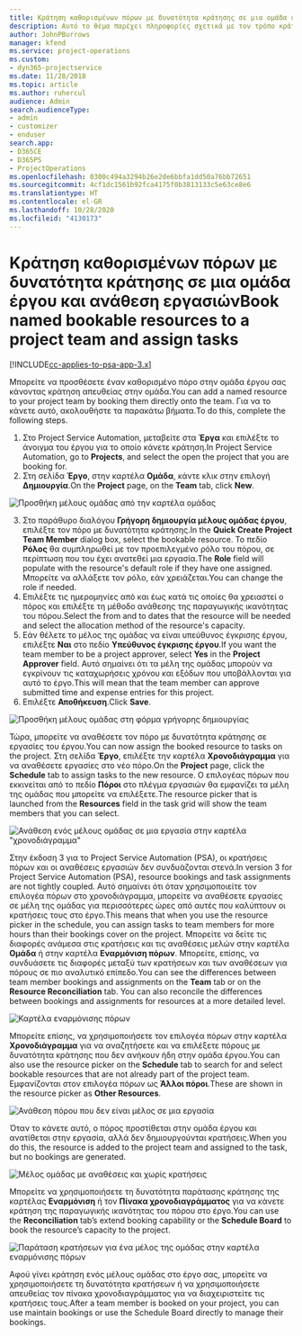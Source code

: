 ```yaml
---
title: Κράτηση καθορισμένων πόρων με δυνατότητα κράτησης σε μια ομάδα έργου και ανάθεση εργασιών
description: Αυτό το θέμα παρέχει πληροφορίες σχετικά με τον τρόπο κράτησης καθορισμένων πόρων σε ομάδες εργασίας και την ανάθεσή τους σε εργασίες.
author: JohnPBurrows
manager: kfend
ms.service: project-operations
ms.custom:
- dyn365-projectservice
ms.date: 11/28/2018
ms.topic: article
ms.author: ruhercul
audience: Admin
search.audienceType:
- admin
- customizer
- enduser
search.app:
- D365CE
- D365PS
- ProjectOperations
ms.openlocfilehash: 0300c494a3294b26e2de6bbfa1dd50a76bb72651
ms.sourcegitcommit: 4cf1dc1561b92fca4175f0b3813133c5e63ce8e6
ms.translationtype: HT
ms.contentlocale: el-GR
ms.lasthandoff: 10/28/2020
ms.locfileid: "4130173"
---
```

# <a name="book-named-bookable-resources-to-a-project-team-and-assign-tasks"></a><span data-ttu-id="b3483-103">Κράτηση καθορισμένων πόρων με δυνατότητα κράτησης σε μια ομάδα έργου και ανάθεση εργασιών</span><span class="sxs-lookup"><span data-stu-id="b3483-103">Book named bookable resources to a project team and assign tasks</span></span> 

[!INCLUDE[cc-applies-to-psa-app-3.x](../includes/cc-applies-to-psa-app-3x.md)]

<span data-ttu-id="b3483-104">Μπορείτε να προσθέσετε έναν καθορισμένο πόρο στην ομάδα έργου σας κάνοντας κράτηση απευθείας στην ομάδα.</span><span class="sxs-lookup"><span data-stu-id="b3483-104">You can  add a named resource to your project team by booking them directly onto the team.</span></span> <span data-ttu-id="b3483-105">Για να το κάνετε αυτό, ακολουθήστε τα παρακάτω βήματα.</span><span class="sxs-lookup"><span data-stu-id="b3483-105">To do this, complete the following steps.</span></span>

1. <span data-ttu-id="b3483-106">Στο Project Service Automation, μεταβείτε στα **Έργα** και επιλέξτε το άνοιγμα του έργου για το οποίο κάνετε κράτηση.</span><span class="sxs-lookup"><span data-stu-id="b3483-106">In  Project Service Automation, go to **Projects**, and select the open the project that you are booking for.</span></span>
2. <span data-ttu-id="b3483-107">Στη σελίδα **Έργο**, στην καρτέλα **Ομάδα**, κάντε κλικ στην επιλογή **Δημιουργία**.</span><span class="sxs-lookup"><span data-stu-id="b3483-107">On the **Project** page, on the **Team** tab, click **New**.</span></span> 

![Προσθήκη μέλους ομάδας από την καρτέλα ομάδας](media/RM-how-to-1.png)

3. <span data-ttu-id="b3483-109">Στο παράθυρο διαλόγου **Γρήγορη δημιουργία μέλους ομάδας έργου**, επιλέξτε τον πόρο με δυνατότητα κράτησης.</span><span class="sxs-lookup"><span data-stu-id="b3483-109">In the **Quick Create Project Team Member** dialog box, select the bookable resource.</span></span> <span data-ttu-id="b3483-110">Το πεδίο **Ρόλος** θα συμπληρωθεί με τον προεπιλεγμένο ρόλο του πόρου, σε περίπτωση που του έχει ανατεθεί μια εργασία.</span><span class="sxs-lookup"><span data-stu-id="b3483-110">The **Role** field will populate with the resource's default role if they have one assigned.</span></span> <span data-ttu-id="b3483-111">Μπορείτε να αλλάξετε τον ρόλο, εάν χρειάζεται.</span><span class="sxs-lookup"><span data-stu-id="b3483-111">You can change the role if needed.</span></span> 
4. <span data-ttu-id="b3483-112">Επιλέξτε τις ημερομηνίες από και έως κατά τις οποίες θα χρειαστεί ο πόρος και επιλέξτε τη μέθοδο ανάθεσης της παραγωγικής ικανότητας του πόρου.</span><span class="sxs-lookup"><span data-stu-id="b3483-112">Select the from and to dates that the resource will be needed and select the allocation method of the resource's capacity.</span></span> 
5. <span data-ttu-id="b3483-113">Εάν θέλετε το μέλος της ομάδας να είναι υπεύθυνος έγκρισης έργου, επιλέξτε **Ναι** στο πεδίο **Υπεύθυνος έγκρισης έργου**.</span><span class="sxs-lookup"><span data-stu-id="b3483-113">If you want the team member to be a project approver, select **Yes** in the **Project Approver** field.</span></span> <span data-ttu-id="b3483-114">Αυτό σημαίνει ότι τα μέλη της ομάδας μπορούν να εγκρίνουν τις καταχωρήσεις χρόνου και εξόδων που υποβάλλονται για αυτό το έργο.</span><span class="sxs-lookup"><span data-stu-id="b3483-114">This will mean that the team member can approve submitted time and expense entries for this project.</span></span> 
6. <span data-ttu-id="b3483-115">Επιλέξτε **Αποθήκευση**.</span><span class="sxs-lookup"><span data-stu-id="b3483-115">Click **Save**.</span></span>

![Προσθήκη μέλους ομάδας στη φόρμα γρήγορης δημιουργίας](media/RM-how-to-2.png)


<span data-ttu-id="b3483-117">Τώρα, μπορείτε να αναθέσετε τον πόρο με δυνατότητα κράτησης σε εργασίες του έργου.</span><span class="sxs-lookup"><span data-stu-id="b3483-117">You can now assign the booked resource to tasks on the project.</span></span> <span data-ttu-id="b3483-118">Στη σελίδα **Έργο**, επιλέξτε την καρτέλα **Χρονοδιάγραμμα** για να αναθέσετε εργασίες στο νέο πόρο.</span><span class="sxs-lookup"><span data-stu-id="b3483-118">On the **Project** page, click the **Schedule** tab to assign tasks to the new resource.</span></span> <span data-ttu-id="b3483-119">Ο επιλογέας πόρων που εκκινείται από το πεδίο **Πόροι** στο πλέγμα εργασιών θα εμφανίζει τα μέλη της ομάδας που μπορείτε να επιλέξετε.</span><span class="sxs-lookup"><span data-stu-id="b3483-119">The resource picker that is launched from the **Resources** field in the task grid will show the team members that you can select.</span></span>

![Ανάθεση ενός μέλους ομάδας σε μια εργασία στην καρτέλα "χρονοδιάγραμμα"](media/RM-how-to-3.png)

<span data-ttu-id="b3483-121">Στην έκδοση 3 για το Project Service Automation (PSA), οι κρατήσεις πόρων και οι αναθέσεις εργασιών δεν συνδυάζονται στενά.</span><span class="sxs-lookup"><span data-stu-id="b3483-121">In version 3 for Project Service Automation (PSA), resource bookings and task assignments are not tightly coupled.</span></span> <span data-ttu-id="b3483-122">Αυτό σημαίνει ότι όταν χρησιμοποιείτε τον επιλογέα πόρων στο χρονοδιάγραμμα, μπορείτε να αναθέσετε εργασίες σε μέλη της ομάδας για περισσότερες ώρες από αυτές που καλύπτουν οι κρατήσεις τους στο έργο.</span><span class="sxs-lookup"><span data-stu-id="b3483-122">This means that when you use the resource picker in the schedule, you can assign tasks to team members for more hours than their bookings cover on the project.</span></span>
<span data-ttu-id="b3483-123">Μπορείτε να δείτε τις διαφορές ανάμεσα στις κρατήσεις και τις αναθέσεις μελών στην καρτέλα **Ομάδα** ή στην καρτέλα **Εναρμόνιση πόρων**. Μπορείτε, επίσης, να συνδυάσετε τις διαφορές μεταξύ των κρατήσεων και των αναθέσεων για πόρους σε πιο αναλυτικό επίπεδο.</span><span class="sxs-lookup"><span data-stu-id="b3483-123">You can see the differences between team member bookings and assignments on the **Team** tab or on the **Resource Reconciliation** tab. You can also reconcile the differences between bookings and assignments for resources at a more detailed level.</span></span>

![Καρτέλα εναρμόνισης πόρων](media/RM-how-to-4.png)

<span data-ttu-id="b3483-125">Μπορείτε επίσης, να χρησιμοποιήσετε τον επιλογέα πόρων στην καρτέλα **Χρονοδιάγραμμα** για να αναζητήσετε και να επιλέξετε πόρους με δυνατότητα κράτησης που δεν ανήκουν ήδη στην ομάδα έργου.</span><span class="sxs-lookup"><span data-stu-id="b3483-125">You can also use the resource picker on the **Schedule** tab to search for and select bookable resources that are not already part of the project team.</span></span> <span data-ttu-id="b3483-126">Εμφανίζονται στον επιλογέα πόρων ως **Άλλοι πόροι**.</span><span class="sxs-lookup"><span data-stu-id="b3483-126">These are shown in the resource picker as **Other Resources**.</span></span>

![Ανάθεση πόρου που δεν είναι μέλος σε μια εργασία](media/RM-how-to-5.png)

<span data-ttu-id="b3483-128">Όταν το κάνετε αυτό, ο πόρος προστίθεται στην ομάδα έργου και ανατίθεται στην εργασία, αλλά δεν δημιουργούνται κρατήσεις.</span><span class="sxs-lookup"><span data-stu-id="b3483-128">When you do this, the resource is added to the project team and assigned to the task, but no bookings are generated.</span></span>

![Μέλος ομάδας με αναθέσεις και χωρίς κρατήσεις](media/RM-how-to-6.png)

<span data-ttu-id="b3483-130">Μπορείτε να χρησιμοποιήσετε τη δυνατότητα παράτασης κράτησης της καρτέλας **Εναρμόνιση** ή τον **Πίνακα χρονοδιαγράμματος** για να κάνετε κράτηση της παραγωγικής ικανότητας του πόρου στο έργο.</span><span class="sxs-lookup"><span data-stu-id="b3483-130">You can use the **Reconciliation** tab’s extend booking capability or the **Schedule Board** to book the resource’s capacity to the project.</span></span>

![Παράταση κρατήσεων για ένα μέλος της ομάδας στην καρτέλα εναρμόνισης πόρων](media/RM-how-to-7.png)

<span data-ttu-id="b3483-132">Αφού γίνει κράτηση ενός μέλους ομάδας στο έργο σας, μπορείτε να χρησιμοποιήσετε τη δυνατότητα κρατήσεων ή να χρησιμοποιήσετε απευθείας τον πίνακα χρονοδιαγράμματος για να διαχειριστείτε τις κρατήσεις τους.</span><span class="sxs-lookup"><span data-stu-id="b3483-132">After a team member is booked on your project, you can use maintain bookings or use the Schedule Board directly to manage their bookings.</span></span>
